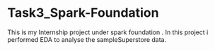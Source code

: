 # Task3_Spark-Foundation
This is my Internship project under spark foundation . In this project i performed EDA to analyse the sampleSuperstore data. 
